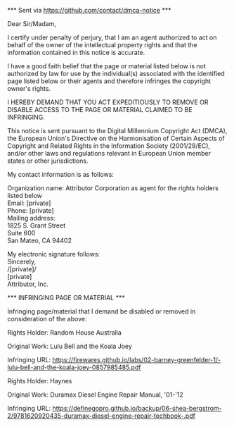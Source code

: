 *** Sent via https://github.com/contact/dmca-notice ***

Dear Sir/Madam,

I certify under penalty of perjury, that I am an agent authorized to act on behalf of the owner of the intellectual property rights and that the information contained in this notice is accurate.

I have a good faith belief that the page or material listed below is not authorized by law for use by the individual(s) associated with the identified page listed below or their agents and therefore infringes the copyright owner's rights.

I HEREBY DEMAND THAT YOU ACT EXPEDITIOUSLY TO REMOVE OR DISABLE ACCESS TO THE PAGE OR MATERIAL CLAIMED TO BE INFRINGING.

This notice is sent pursuant to the Digital Millennium Copyright Act (DMCA), the European Union's Directive on the Harmonisation of Certain Aspects of Copyright and Related Rights in the Information Society (2001/29/EC), and/or other laws and regulations relevant in European Union member states or other jurisdictions.

My contact information is as follows:

Organization name: Attributor Corporation as agent for the rights holders listed below  
Email: [private]    
Phone: [private]    
Mailing address:  
1825 S. Grant Street  
Suite 600  
San Mateo, CA 94402  

My electronic signature follows:  
Sincerely,  
/[private]/  
[private]  
Attributor, Inc.

*** INFRINGING PAGE OR MATERIAL ***

Infringing page/material that I demand be disabled or removed in consideration of the above:

Rights Holder: Random House Australia

Original Work: Lulu Bell and the Koala Joey

Infringing URL: https://firewares.github.io/labs/02-barney-greenfelder-1/-lulu-bell-and-the-koala-joey-0857985485.pdf

Rights Holder: Haynes

Original Work: Duramax Diesel Engine Repair Manual, '01-'12

Infringing URL: https://definegopro.github.io/backup/06-shea-bergstrom-2/9781620920435-duramax-diesel-engine-repair-techbook-.pdf
